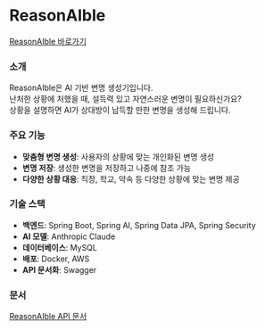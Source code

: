 # ReasonAIble

[ReasonAIble 바로가기](https://reasonaible.store)

### 소개

ReasonAIble은 AI 기반 변명 생성기입니다.  
난처한 상황에 처했을 때, 설득력 있고 자연스러운 변명이 필요하신가요?  
상황을 설명하면 AI가 상대방이 납득할 만한 변명을 생성해 드립니다.

### 주요 기능

- **맞춤형 변명 생성**: 사용자의 상황에 맞는 개인화된 변명 생성
- **변명 저장**: 생성한 변명을 저장하고 나중에 참조 가능
- **다양한 상황 대응**: 직장, 학교, 약속 등 다양한 상황에 맞는 변명 제공

### 기술 스택

- **백엔드**: Spring Boot, Spring AI, Spring Data JPA, Spring Security
- **AI 모델**: Anthropic Claude
- **데이터베이스**: MySQL
- **배포**: Docker, AWS
- **API 문서화**: Swagger

### 문서

[ReasonAIble API 문서](https://api.reasonaible.store/swagger-ui)
